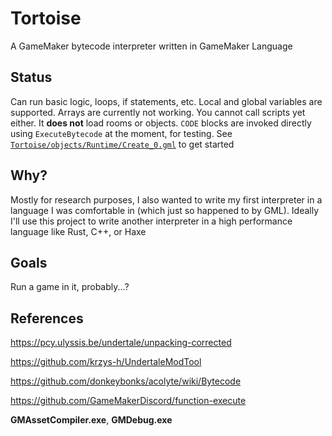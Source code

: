 # Tortoise
A GameMaker bytecode interpreter written in GameMaker Language

## Status
Can run basic logic, loops, if statements, etc. Local and global variables are supported. Arrays are currently not working. You cannot call scripts yet either.  It **does not** load rooms or objects. `CODE` blocks are invoked directly using `ExecuteBytecode` at the moment, for testing. See [`Tortoise/objects/Runtime/Create_0.gml`](https://github.com/nommiin/Tortoise/blob/master/Tortoise/objects/Runtime/Create_0.gml) to get started

## Why?
Mostly for research purposes, I also wanted to write my first interpreter in a language I was comfortable in (which just so happened to by GML). Ideally I'll use this project to write another interpreter in a high performance language like Rust, C++, or Haxe 

## Goals
Run a game in it, probably...?

## References
https://pcy.ulyssis.be/undertale/unpacking-corrected

https://github.com/krzys-h/UndertaleModTool

https://github.com/donkeybonks/acolyte/wiki/Bytecode

https://github.com/GameMakerDiscord/function-execute

**GMAssetCompiler.exe**, **GMDebug.exe**
